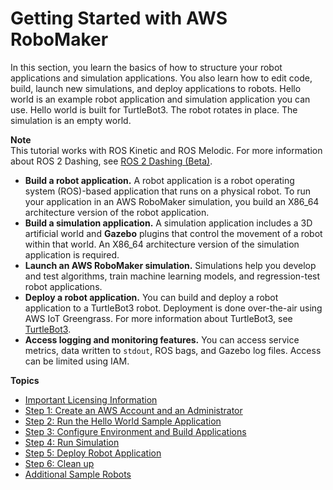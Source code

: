 # Getting Started with AWS RoboMaker<a name="getting-started-robotsim"></a>

In this section, you learn the basics of how to structure your robot applications and simulation applications\. You also learn how to edit code, build, launch new simulations, and deploy applications to robots\. Hello world is an example robot application and simulation application you can use\. Hello world is built for TurtleBot3\. The robot rotates in place\. The simulation is an empty world\.

**Note**  
This tutorial works with ROS Kinetic and ROS Melodic\. For more information about ROS 2 Dashing, see [ROS 2 Dashing \(Beta\)](robomaker-ros2-beta.md)\.
+  **Build a robot application\.** A robot application is a robot operating system \(ROS\)\-based application that runs on a physical robot\. To run your application in an AWS RoboMaker simulation, you build an X86\_64 architecture version of the robot application\. 
+  **Build a simulation application\.** A simulation application includes a 3D artificial world and **Gazebo** plugins that control the movement of a robot within that world\. An X86\_64 architecture version of the simulation application is required\. 
+  **Launch an AWS RoboMaker simulation\.** Simulations help you develop and test algorithms, train machine learning models, and regression\-test robot applications\.
+  **Deploy a robot application\.** You can build and deploy a robot application to a TurtleBot3 robot\. Deployment is done over\-the\-air using AWS IoT Greengrass\. For more information about TurtleBot3, see [TurtleBot3](https://www.turtlebot.com/)\. 
+  **Access logging and monitoring features\.** You can access service metrics, data written to `stdout`, ROS bags, and Gazebo log files\. Access can be limited using IAM\.

**Topics**
+ [Important Licensing Information](gs-info.md)
+ [Step 1: Create an AWS Account and an Administrator](gs-set-up.md)
+ [Step 2: Run the Hello World Sample Application](gs-build-rundemo.md)
+ [Step 3: Configure Environment and Build Applications](gs-build.md)
+ [Step 4: Run Simulation](gs-simulation.md)
+ [Step 5: Deploy Robot Application](gs-deploy.md)
+ [Step 6: Clean up](gs-cleanup.md)
+ [Additional Sample Robots](gs-tutorials.md)